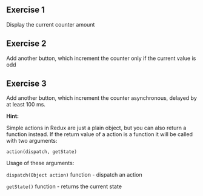 ## Exercise 1

Display the current counter amount

## Exercise 2

Add another button, which increment the counter only if the current value is odd

## Exercise 3

Add another button, which increment the counter asynchronous, delayed by at least
100 ms.

__Hint:__

Simple actions in Redux are just a plain object, but you can also return a
function instead. If the return value of a action is a function it will be called
with two arguments:

```
action(dispatch, getState)
```

Usage of these arguments:

`dispatch(Object action)` function - dispatch an action

`getState()` function - returns the current state
